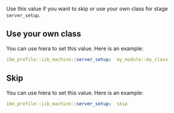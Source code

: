 Use this value if you want to skip or use your own class for stage `server_setup`.

## Use your own class

You can use hiera to set this value. Here is an example:

```yaml
ibm_profile::iib_machine::server_setup:  my_module::my_class
```

## Skip

You can use hiera to set this value. Here is an example:

```yaml
ibm_profile::iib_machine::server_setup:  skip
```